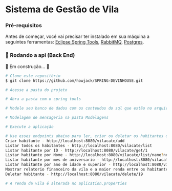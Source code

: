 # Sistema de Gestão de Vila

### Pré-requisitos

Antes de começar, você vai precisar ter instalado em sua máquina a seguintes ferramentas:
[Eclipse Spring Tools](https://spring.io/tools),
[RabbitMQ](https://www.rabbitmq.com/#getstarted),
[Postgres](https://www.postgresql.org/download/).

### 🎲 Rodando a api (Back End)

🚧 Em construção... 🚧

```bash
# Clone este repositório
$ git clone https://github.com/howjack/SPRING-DEVINHOUSE.git

# Acesse a pasta do projeto

# Abra a pasta com o spring tools

# Modele seu banco de dados com os conteudos do sql que estão no arquivo DB_VilaAcate na pasta Modelagem.

# Modelagem de mensageria na pasta Modelagens

# Execute a aplicação

# Use esses endpoints abaixo para ler, criar ou deletar os habitantes do banco.
Criar habitante - http://localhost:8080/vilacate/add
Listar todos os habitantes - http://localhost:8080/vilacate/list
Listar habitante por ID - http://localhost:8080/vilacate/get/1
Listar habitante por Nome - http://localhost:8080/vilacate/list/name?nome=p
Listar habitante por mes de aniversario - http://localhost:8080/vilacate/list?mes=6
Listar habitante por ano de idade e superior - http://localhost:8080/vilacate/list/age?idade=22
Mostrar relatorio financeiro da vila e a maior renda entre os habitantes - http://localhost:8080/vilacate/rent
Deletar habitante - http://localhost:8080/vilacate/delete/19

# A renda da vila é alterada no aplication.properties
```
